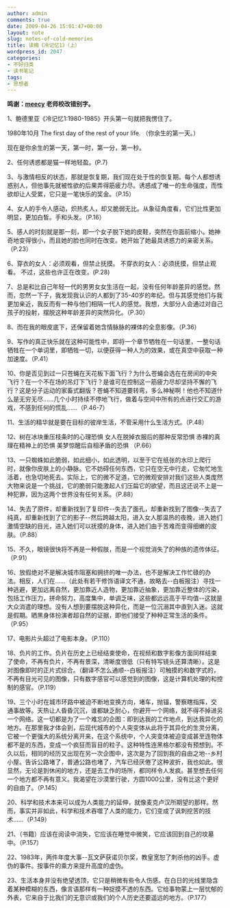 ```yaml
---
author: admin
comments: true
date: 2009-04-26 15:01:47+00:00
layout: note
slug: notes-of-cold-memories
title: 读摘《冷记忆1》（上）
wordpress_id: 2047
categories:
- 不好归类
- 读书笔记
tags:
- 思想者
---
```


**鸣谢：[meecy](http://meecy.com/) 老师校改错别字。**

1、鲍德里亚《冷记忆1:1980-1985》开头第一句就把我愣住了。

1980年10月
The first day of the rest of your life. （你余生的第一天。）

现在是你余生的第一天，第一时，第一分，第一秒。

2、任何诱惑都是猫一样地轻盈。(P.7)

3、与激情相反的状态，那就是恢复期，我们现在处于性的恢复期。每个人都想诱惑别人，但他事先就被性欲的后果弄得筋疲力尽。诱惑成了唯一的生命强度，而性欲却让人受累，它只是一笔快乐的奖金。（P.15）

4、女人的手令人感动，炽热炙人，却又脆弱无比。从象征角度看，它们比性更加明显，更加白皙。手和头发。（P.16）

5、感人的时刻就是那一刻，即一个女子脱下她的皮鞋，突然在你面前缩小。她神奇地变得很小，而且她的脸也同时在改变。她开始了她最具诱惑力的亲密关系。（P.23）

6、穿衣的女人：必须观看，但禁止抚摸。
不穿衣的女人：必须抚摸，但禁止观看。
不过，这些也许正在改变。(P.28)

7、总是和比自己年轻一代的男男女女生活在一起，没有任何年龄差异的感觉。然而，忽然一下子，我发现我认识的人都到了35-40岁的年纪。但与其感觉他们与我更加亲近，我反而有一种与他们相隔一代人的感觉。我想，大部分人会通过对自己孩子的投射，摆脱这种年龄差异的突然异化。（P.30）

8、而在我的眼皮底下，还保留着她含情脉脉的裸体的全息影像。（P.36）

9、写作的真正快乐就在这种可能性中，即将一个章节牺牲在一句话里，一整句话牺牲在一个单词里，即牺牲一切，以便获得一种人为的效果，或在真空中获取一种加速度。（P.41）

10、你是否见到过一只苍蝇在天花板下面飞行？为什么苍蝇会选在在房间的中央飞行？在一个不在场的吊灯下飞行？是谁可在控制这一筋疲力尽却坚持不懈的飞行？这是分子运动的家畜式翻版？苍蝇不知道要转弯，多么神秘啊！他也不知道什么是无穷无尽……几个小时持续不停地飞行，做着与空间中所有的点进行交汇的游戏，不感到任何的慌乱……（P.46-7）

11、生活的精华就是要在目标的彼岸生活，不管采用什么生活方式。（P.48）

12、树在冰块重压枝条时的心理恐惧
女人在脱掉衣服后的那种反常恐惧
赤裸的真理在精神上的恐惧
美梦惊醒后自相矛盾的恐惧 （P.66）

13、一只蜘蛛如此脆弱，如此细小，如此透明，以至于它在纸张的水印上爬行时，就像你皮肤上的小静脉。它不妨碍任何东西，它只在空无中行走，它匆忙地生活着，也急切地死去。实际上，它的微不足道，它的微观安排对我们这些人类庞然大物来说是一个挑战，它的脆弱只能激起人们压扁它的欲望，而且这还说不上是一种犯罪，因为这两个世界没有任何关系。（P.88）

14、失去了原件，却重新找到了复印件--失去了面孔，却重新找到了图像--失去了纯真，却重新找到了它的影子--然后跨越太阳，进入女人那温热的夜晚，进入她们激情空缺的目光，进入她们可以抚摸的身体，进入她们由于苦难而变得细嫩的皮肤。（P.88）

15、不久，眼镜很快将不再是一种假肢，而是一个视觉消失了的种族的遗传体征。（P.91）

16、放假绝对不是解决城市阻塞和拥挤的唯一办法，也不是解决工作忙碌的办法。相反，人们在……（此处有若干修饰语译文不通，故略去--白板报注）寻找一种逃避，更加远离自然，更加靠近人造物，更加靠近抽象，更加靠近整体的污染，包括工作压力，拼命努力，高度集中，单调乏味，这些都远远高于平均值--这就是大众消遣的理想。没有人想到要摆脱这种异化，而是一位沉溺其中直到入迷。这就是假期。晒黑身体扮演者超自然的证据，即他们接受了种种正常生活的条件。（P.95）

17、电影片头超过了电影本身。（P.110）

18、负片的工作。负片在历史上已经结束使命，在视频和数字影像方面同样结束了使命，不再有负片，不再有景深，清晰度很低（只有特写镜头还算清晰）。这是对图像即时的正片式综合。（翻译不怎么通顺--白板报注）可触摸的和数字式的，不再有目光可见的图像，只有数字感官可以感觉到的图像，这是计算机处理的和控制的感官。（P.119）

19、三个小时在城市环路中被迫不断地变换方向，堵车，抛锚，警察瞎指挥，交通事故等。天热让人昏昏沉沉，谁都缺乏耐心，你避开一个网络，就不得不掉进另一个网络。这一切都是为了一个难忘的企图：即到达我的工作地点，到达我异化的地方。在那里我才体会到，后现代城市的个人突变体从此将于其异化的生灵分离，它被一个更强大的系统分离开来，在这个系统中，个人突变体被迫变成甚至连物体都不是的东西，变成一个疯狂而盲目的粒子。这种特性连黑格尔都没有预想到。不久以后，相同的经历又出现在另一次企图中，这次是为了回到我的自由之地--乡村小屋。告诉公路堵了，普通公路也堵了，汽车已经厌倦了这种波折，我也如此。很显然，无论是到休闲的地方，还是去工作的场所，都同样令人发疯。甚至想去任何一个地方都不再有意义。我渴望在沙漠里行驶，方圆1000公里，没有比这个更好的自由了。（P.145）

20、科学和技术本来可以成为人类能力的延伸，就像麦克卢汉所期望的那样。然而，事实并非如此，科学和技术吞噬了人类的能力，它们变成了讽刺挖苦的技术……（P.149）

21、（书籍）应该在阅读中消失，它应该在睡觉中微笑，它应该回到自己的坟墓中。（P.157）

22、1983年，两件年度大事--瓦文萨获诺贝尔奖，教皇宽恕了刺杀他的凶手。虚伪的事件。按事件的乘方来提升高度的虚伪。

23、生活本身并没有绝望透顶，它只是稍微有些令人伤感。在白日的光线里隐含着某种模糊的东西，像言语那样有一种捉摸不透的东西。它给事物蒙上一层忧郁的外表，它来自于比我们的无意识或我们的个人历史还要遥远的地方。（P.177）






